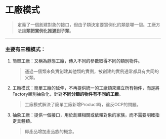 # **工廠模式**

> 定義了一個創建對象的接口，但由子類決定要實例化的類是哪一個。工廠方法讓**類把實例化推遲到子類**。

---

### 主要有三種模式：
1. 簡單工廠：又稱為靜態工廠，傳入不同的參數取得不同的類別物件。
   > 通過一個類來負責創建其他類的實例，被創建的實例通常都具有共同的父類。

2. 工廠模式：簡單工廠的延伸，不再提供統一的工廠類來建立所有物件，而是將Factory類別抽象化，針對**不同分類的物件有不同的工廠**。
   > 工廠模式解決了簡單工廠新增Product時，違反OCP的問題。

3. 抽象工廠：提供一個接口，用於創建相關或依賴對象的家族，而不需要明確指定具體類。
   > 即產品增加產品族的概念。
